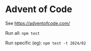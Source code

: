 # Advent of Code

See https://adventofcode.com/

Run all: `npm test`

Run specific (eg): `npm test -t 2024/02`
